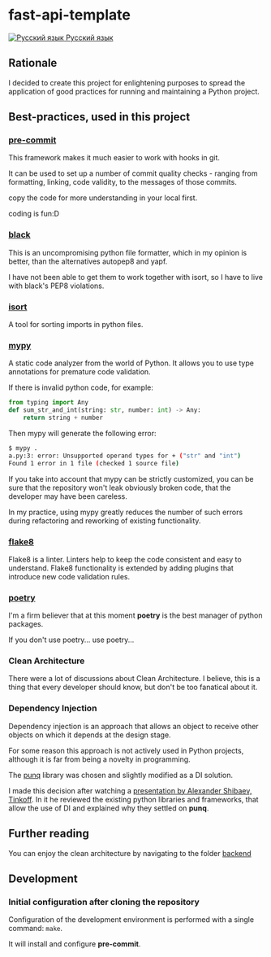 # fast-api-template

[![Русский язык](https://raw.githubusercontent.com/stevenrskelton/flag-icon/master/png/16/country-4x3/bg.png) Русский язык](/README_ru.md)

## Rationale

I decided to create this project for enlightening purposes to spread
the application of good practices for running and maintaining a Python project.

## Best-practices, used in this project

### [pre-commit][PreCommitLink]

This framework makes it much easier to work with hooks in git.

It can be used to set up a number of commit quality checks -
ranging from formatting, linking, code validity,
to the messages of those commits.

copy the code for more understanding in your local first.

coding is fun:D

### [black][BlackLink]

This is an uncompromising python file formatter, which in my opinion is better,
than the alternatives autopep8 and yapf.

I have not been able to get them to work together with isort,
so I have to live with black's PEP8 violations.

### [isort][IsortLink]

A tool for sorting imports in python files.

### [mypy][MypyLink]

A static code analyzer from the world of Python.
It allows you to use type annotations for premature code validation.

If there is invalid python code, for example:

```python
from typing import Any
def sum_str_and_int(string: str, number: int) -> Any:
    return string + number
```

Then mypy will generate the following error:

```bash
$ mypy .
a.py:3: error: Unsupported operand types for + ("str" and "int")
Found 1 error in 1 file (checked 1 source file)
```

If you take into account that mypy can be strictly customized,
you can be sure that the repository won't leak obviously broken code,
that the developer may have been careless.

In my practice, using mypy greatly reduces the number of such
errors during refactoring and reworking of existing functionality.

### [flake8][Flake8Link]

Flake8 is a linter. Linters help to keep the code consistent
and easy to understand. Flake8 functionality is extended by adding plugins
that introduce new code validation rules.

### [poetry][PoetryLink]

I'm a firm believer that at this moment **poetry**
is the best manager of python packages.

If you don't use poetry... use poetry...

### Clean Architecture

There were a lot of discussions about Clean Architecture.
I believe, this is a thing that every developer should know,
but don't be too fanatical about it.

### Dependency Injection

Dependency injection is an approach that allows an object
to receive other objects on which it depends at the design stage.

For some reason this approach is not actively used in Python projects,
although it is far from being a novelty in programming.

The [punq][PunqLink] library was chosen and slightly modified as a DI solution.

I made this decision after watching
a [presentation by Alexander Shibaev, Tinkoff][DIConferenceLink].
In it he reviewed the existing python libraries and frameworks,
that allow the use of DI and explained why they settled on **punq**.

## Further reading

You can enjoy the clean architecture
by navigating to the folder [backend](./backend)

## Development

### Initial configuration after cloning the repository

Configuration of the development environment
is performed with a single command: `make`.

It will install and configure **pre-commit**.

[PreCommitLink]: https://commonmark.org/help/tutorial/07-links.html "pre-commit"
[BlackLink]: https://github.com/psf/black "Black"
[IsortLink]: https://github.com/PyCQA/isort "isort"
[MypyLink]: https://mypy.readthedocs.io/ "mypy"
[Flake8Link]: https://github.com/pycqa/flake8 "flake8"
[PoetryLink]: https://python-poetry.org/ "Poetry"
[PunqLink]: https://github.com/bobthemighty/punq "punq"
[DIConferenceLink]: https://www.youtube.com/watch?v=3Z_3yCgVKkM
[PyenvSuggestedBuildEnvironment]: https://github.com/pyenv/pyenv/wiki#suggested-build-environment
[PyenvCommonBuildProblems]: https://github.com/pyenv/pyenv/wiki/Common-build-problems

